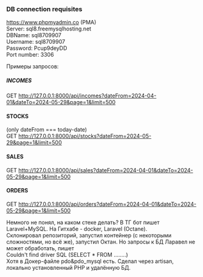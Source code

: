 ### DB connection requisites

https://www.phpmyadmin.co (PMA)<br>
Server: sql8.freemysqlhosting.net<br>
DBName: sql8709907<br>
Username: sql8709907<br>
Password: Pcup9deyDD<br>
Port number: 3306<br>

Примеры запросов:

##### INCOMES
GET http://127.0.0.1:8000/api/incomes?dateFrom=2024-04-01&dateTo=2024-05-29&page=1&limit=500

#### STOCKS 
(only dateFrom === today-date)<br>
GET http://127.0.0.1:8000/api/stocks?dateFrom=2024-05-29&page=1&limit=500

#### SALES
GET http://127.0.0.1:8000/api/sales?dateFrom=2024-04-01&dateTo=2024-05-29&page=1&limit=500

#### ORDERS
GET http://127.0.0.1:8000/api/orders?dateFrom=2024-04-01&dateTo=2024-05-29&page=1&limit=500


Немного не понял, на каком стеке делать?
В ТГ бот пишет Laravel+MySQL. На Гитхабе  - docker, Laravel (Oсtane).<br>
Склонировал репозиторий, запустил контейнер (с некоторыми сложностями, но всё же), 
запустил Октан. Но запросы к БД Ларавел не может обработать, пишет <br>
Couldn't find driver SQL (SELECT * FROM ........)<br>
Хотя в Докер-файле pdo&pdo_mysql есть.
Сделал через artisan, локально установленный РНР и удалённую БД. 
